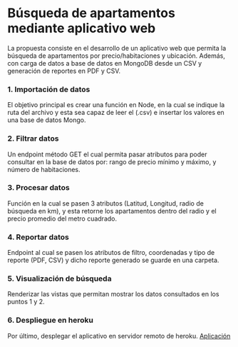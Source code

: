 # Búsqueda de apartamentos mediante aplicativo web

La propuesta consiste en el desarrollo de un aplicativo web que permita la búsqueda de apartamentos por precio/habitaciones y ubicación. Además, con carga de datos a base de datos en MongoDB desde un CSV y generación de reportes en PDF y CSV.

### 1. Importación de datos
El objetivo principal es crear una función en Node, en la cual se indique la ruta del archivo y esta sea capaz de leer el (.csv) e insertar los valores en una base de datos Mongo.

### 2. Filtrar datos
Un endpoint método GET el cual permita pasar atributos para poder consultar en la base de datos por: rango de precio mínimo y máximo, y número de habitaciones.

### 3. Procesar datos
Función en la cual se pasen 3 atributos (Latitud, Longitud, radio de búsqueda en km), y esta retorne los apartamentos dentro del radio y el precio promedio del metro cuadrado.

### 4. Reportar datos
Endpoint al cual se pasen los atributos de filtro, coordenadas y tipo de reporte (PDF, CSV) y dicho reporte generado se guarde en una carpeta.

### 5. Visualización de búsqueda
Renderizar las vistas que permitan mostrar los datos consultados en los puntos 1 y 2.

### 6. Despliegue en heroku
Por último, desplegar el aplicativo en servidor remoto de heroku. [Aplicación](http://app-apartments.herokuapp.com/)
